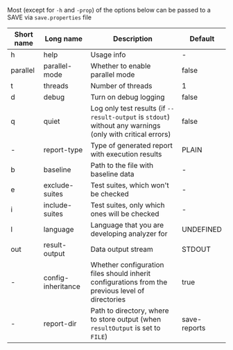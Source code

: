 Most (except for `-h` and `-prop`) of the options below can be passed to a SAVE via `save.properties` file

| Short name | Long name  | Description   | Default |
|------------|------------|---------------|---------------|
| h | help | Usage info | - |
| parallel | parallel-mode | Whether to enable parallel mode | false |
| t | threads | Number of threads | 1 |
| d | debug | Turn on debug logging | false |
| q | quiet | Log only test results (if `--result-output` is `stdout`) without any warnings (only with critical errors) | false |
| - | report-type | Type of generated report with execution results | PLAIN |
| b | baseline | Path to the file with baseline data | - |
| e | exclude-suites | Test suites, which won't be checked | - |
| i | include-suites | Test suites, only which ones will be checked | - |
| l | language | Language that you are developing analyzer for | UNDEFINED |
| out | result-output | Data output stream | STDOUT |
| - | config-inheritance | Whether configuration files should inherit configurations from the previous level of directories | true |
| - | report-dir | Path to directory, where to store output (when `resultOutput` is set to `FILE`) | save-reports |